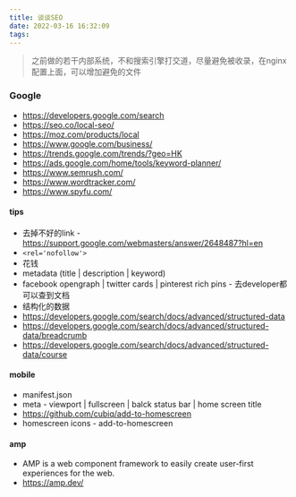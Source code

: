 ```yaml
---
title: 谈谈SEO
date: 2022-03-16 16:32:09
tags:
---
```

> 之前做的若干内部系统，不和搜索引擎打交道，尽量避免被收录，在nginx配置上面，可以增加避免的文件

### Google
- https://developers.google.com/search
- https://seo.co/local-seo/
- https://moz.com/products/local
- https://www.google.com/business/
- https://trends.google.com/trends/?geo=HK
- https://ads.google.com/home/tools/keyword-planner/
- https://www.semrush.com/
- https://www.wordtracker.com/
- https://www.spyfu.com/

#### tips
- 去掉不好的link - https://support.google.com/webmasters/answer/2648487?hl=en
- `<rel='nofollow'>`
- 花钱
- metadata (title | description | keyword)
- facebook opengraph | twitter cards | pinterest rich pins - 去developer都可以查到文档
- 结构化的数据
- https://developers.google.com/search/docs/advanced/structured-data
- https://developers.google.com/search/docs/advanced/structured-data/breadcrumb
- https://developers.google.com/search/docs/advanced/structured-data/course

#### mobile
- manifest.json
- meta - viewport | fullscreen | balck status bar | home screen title
- https://github.com/cubiq/add-to-homescreen
- homescreen icons - add-to-homescreen


#### amp
- AMP is a web component framework to easily create user-first experiences for the web.
- https://amp.dev/